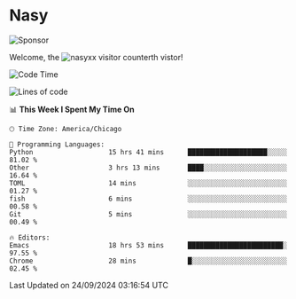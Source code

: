 # Nasy

<!--
<p align="center">
<img height="200" src="https://github-readme-stats.vercel.app/api?username=nasyxx&count_private=true&show_icons=true&theme=dracula&include_all_commits=true"/>
<img height="200" src="https://github-readme-stats.vercel.app/api/top-langs/?username=nasyxx&theme=dracula&hide=html,jupyter+notebook&count_private=true&show_icons=true"/>
</p>

  
----------------
-->

![Sponsor](https://img.shields.io/static/v1.svg?label=Sponsor&message=%E2%9D%A4&logo=GitHub&style=flat&color=pink)
 
Welcome, the ![nasyxx visitor counter](https://count.getloli.com/get/@nasyxx?theme=rule34)th vistor!
 
<!--START_SECTION:waka-->
![Code Time](http://img.shields.io/badge/Code%20Time-4%2C658%20hrs%2018%20mins-blue)

![Lines of code](https://img.shields.io/badge/From%20Hello%20World%20I%27ve%20Written-6.4%20million%20lines%20of%20code-blue)

📊 **This Week I Spent My Time On** 

```text
🕑︎ Time Zone: America/Chicago

💬 Programming Languages: 
Python                   15 hrs 41 mins      ████████████████████░░░░░   81.02 % 
Other                    3 hrs 13 mins       ████░░░░░░░░░░░░░░░░░░░░░   16.64 % 
TOML                     14 mins             ░░░░░░░░░░░░░░░░░░░░░░░░░   01.27 % 
fish                     6 mins              ░░░░░░░░░░░░░░░░░░░░░░░░░   00.58 % 
Git                      5 mins              ░░░░░░░░░░░░░░░░░░░░░░░░░   00.49 % 

🔥 Editors: 
Emacs                    18 hrs 53 mins      ████████████████████████░   97.55 % 
Chrome                   28 mins             █░░░░░░░░░░░░░░░░░░░░░░░░   02.45 % 
```


 Last Updated on 24/09/2024 03:16:54 UTC
<!--END_SECTION:waka-->

<!-- ![visitors](https://visitor-badge.laobi.icu/badge?page_id=nasyxx.nasyxx) -->
